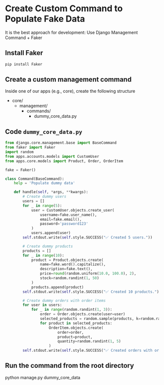# Create Custom Command to Populate Fake Data 
It is the best approach for development: Use Django Management Command + Faker

## Install Faker
```bash
pip install Faker
```

## Create a custom management command
Inside one of our apps (e.g., core), create the following structure
- core/
  - management/
    - commands/
      - dummy_core_data.py

## Code `dummy_core_data.py`
```py
from django.core.management.base import BaseCommand
from faker import Faker
import random
from apps.accounts.models import CustomUser
from apps.core.models import Product, Order, OrderItem

fake = Faker()

class Command(BaseCommand):
    help = 'Populate dummy data'

    def handle(self, *args, **kwargs):
        # Create dummy users
        users = []
        for _ in range(5):
            user = CustomUser.objects.create_user(
                username=fake.user_name(),
                email=fake.email(),
                password='password123'
            )
            users.append(user)
        self.stdout.write(self.style.SUCCESS("✅ Created 5 users."))

        # Create dummy products
        products = []
        for _ in range(10):
            product = Product.objects.create(
                name=fake.word().capitalize(),
                description=fake.text(),
                price=round(random.uniform(10.0, 100.0), 2),
                stock=random.randint(1, 50)
            )
            products.append(product)
        self.stdout.write(self.style.SUCCESS("✅ Created 10 products."))

        # Create dummy orders with order items
        for user in users:
            for _ in range(random.randint(1, 3)):
                order = Order.objects.create(user=user)
                selected_products = random.sample(products, k=random.randint(1, 4))
                for product in selected_products:
                    OrderItem.objects.create(
                        order=order,
                        product=product,
                        quantity=random.randint(1, 5)
                    )
        self.stdout.write(self.style.SUCCESS("✅ Created orders with order items."))
```

## Run the command from the root directory
python manage.py dummy_core_data